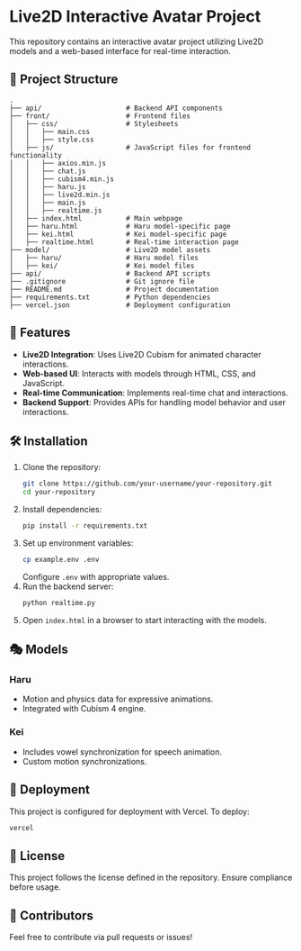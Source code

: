 # Live2D Interactive Avatar Project

This repository contains an interactive avatar project utilizing Live2D models and a web-based interface for real-time interaction.

## 📁 Project Structure

```
.
├── api/                     # Backend API components
├── front/                   # Frontend files
│   ├── css/                 # Stylesheets
│   │   ├── main.css
│   │   ├── style.css
│   ├── js/                  # JavaScript files for frontend functionality
│   │   ├── axios.min.js
│   │   ├── chat.js
│   │   ├── cubism4.min.js
│   │   ├── haru.js
│   │   ├── live2d.min.js
│   │   ├── main.js
│   │   ├── realtime.js
│   ├── index.html           # Main webpage
│   ├── haru.html            # Haru model-specific page
│   ├── kei.html             # Kei model-specific page
│   ├── realtime.html        # Real-time interaction page
├── model/                   # Live2D model assets
│   ├── haru/                # Haru model files
│   ├── kei/                 # Kei model files
├── api/                     # Backend API scripts
├── .gitignore               # Git ignore file
├── README.md                # Project documentation
├── requirements.txt         # Python dependencies
├── vercel.json              # Deployment configuration
```

## 🚀 Features

- **Live2D Integration**: Uses Live2D Cubism for animated character interactions.
- **Web-based UI**: Interacts with models through HTML, CSS, and JavaScript.
- **Real-time Communication**: Implements real-time chat and interactions.
- **Backend Support**: Provides APIs for handling model behavior and user interactions.

## 🛠 Installation

1. Clone the repository:
   ```bash
   git clone https://github.com/your-username/your-repository.git
   cd your-repository
   ```
2. Install dependencies:
   ```bash
   pip install -r requirements.txt
   ```
3. Set up environment variables:
   ```bash
   cp example.env .env
   ```
   Configure `.env` with appropriate values.
4. Run the backend server:
   ```bash
   python realtime.py
   ```
5. Open `index.html` in a browser to start interacting with the models.

## 🎭 Models

### Haru
- Motion and physics data for expressive animations.
- Integrated with Cubism 4 engine.

### Kei
- Includes vowel synchronization for speech animation.
- Custom motion synchronizations.

## 📌 Deployment
This project is configured for deployment with Vercel. To deploy:
```bash
vercel
```

## 📄 License
This project follows the license defined in the repository. Ensure compliance before usage.

## 📝 Contributors
Feel free to contribute via pull requests or issues!
